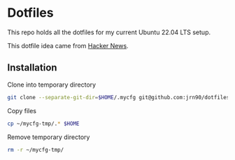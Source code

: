 # Dotfiles

This repo holds all the dotfiles for my current Ubuntu 22.04 LTS setup.

This dotfile idea came from [Hacker News](https://news.ycombinator.com/item?id=11070797).

## Installation

Clone into temporary directory

```bash
git clone --separate-git-dir=$HOME/.mycfg git@github.com:jrn90/dotfiles.git $HOME/mycfg-tmp
```

Copy files

```bash
cp ~/mycfg-tmp/.* $HOME
```

Remove temporary directory

```bash
rm -r ~/mycfg-tmp/
```
